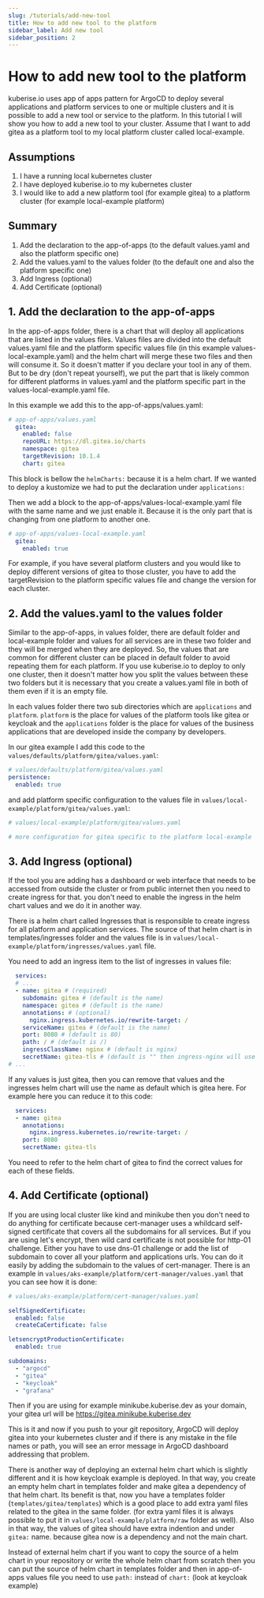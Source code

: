 ```yaml
---
slug: /tutorials/add-new-tool
title: How to add new tool to the platform
sidebar_label: Add new tool
sidebar_position: 2
---
```

# How to add new tool to the platform

kuberise.io uses app of apps pattern for ArgoCD to deploy several applications and platform services to one or multiple clusters and it is possible to add a new tool or service to the platform. In this tutorial I will show you how to add a new tool to your cluster. Assume that I want to add gitea as a platform tool to my local platform cluster called local-example.

## Assumptions

1. I have a running local kubernetes cluster
2. I have deployed kuberise.io to my kubernetes cluster
3. I would like to add a new platform tool (for example gitea) to a platform cluster (for example local-example platform)

## Summary

1. Add the declaration to the app-of-apps (to the default values.yaml and also the platform specific one)
2. Add the values.yaml to the values folder (to the default one and also the platform specific one)
3. Add Ingress (optional)
4. Add Certificate (optional)

## 1. Add the declaration to the app-of-apps

In the app-of-apps folder, there is a chart that will deploy all applications that are listed in the values files. Values files are divided into the default values.yaml file and the platform specific values file (in this example values-local-example.yaml) and the helm chart will merge these two files and then will consume it. So it doesn't matter if you declare your tool in any of them. But to be dry (don't repeat yourself), we put the part that is likely common for different platforms in values.yaml and the platform specific part in the values-local-example.yaml file.

In this example we add this to the app-of-apps/values.yaml:

```yaml
# app-of-apps/values.yaml
  gitea:
    enabled: false
    repoURL: https://dl.gitea.io/charts
    namespace: gitea
    targetRevision: 10.1.4
    chart: gitea
```

This block is bellow the `helmCharts:` because it is a helm chart. If we wanted to deploy a kustomize we had to put the declaration under `applications:`

Then we add a block to the app-of-apps/values-local-example.yaml file with the same name and we just enable it. Because it is the only part that is changing from one platform to another one.

```yaml
# app-of-apps/values-local-example.yaml
  gitea:
    enabled: true
```

For example, if you have several platform clusters and you would like to deploy different versions of gitea to those cluster, you have to add the targetRevision to the platform specific values file and change the version for each cluster.

## 2. Add the values.yaml to the values folder

Similar to the app-of-apps, in values folder, there are default folder and local-example folder and values for all services are in these two folder and they will be merged when they are deployed. So, the values that are common for different cluster can be placed in default folder to avoid repeating them for each platform. If you use kuberise.io to deploy to only one cluster, then it doesn't matter how you split the values between these two folders but it is necessary that you create a values.yaml file in both of them even if it is an empty file.

In each values folder there two sub directories which are `applications` and `platform`. `platform` is the place for values of the platform tools like gitea or keycloak and the `applications` folder is the place for values of the business applications that are developed inside the company by developers.

In our gitea example I add this code to the `values/defaults/platform/gitea/values.yaml`:

```yaml
# values/defaults/platform/gitea/values.yaml
persistence:
  enabled: true
```

and add platform specific configuration to the values file in `values/local-example/platform/gitea/values.yaml`:

```yaml
# values/local-example/platform/gitea/values.yaml

# more configuration for gitea specific to the platform local-example

```

## 3. Add Ingress (optional)

If the tool you are adding has a dashboard or web interface that needs to be accessed from outside the cluster or from public internet then you need to create ingress for that. you don't need to enable the ingress in the helm chart values and we do it in another way.

There is a helm chart called Ingresses that is responsible to create ingress for all platform and application services. The source of that helm chart is in templates/ingresses folder and the values file is in `values/local-example/platform/ingresses/values.yaml` file.

You need to add an ingress item to the list of ingresses in values file:

```yaml
  services:
  # ...
  - name: gitea # (required)
    subdomain: gitea # (default is the name)
    namespace: gitea # (default is the name)
    annotations: # (optional)
      nginx.ingress.kubernetes.io/rewrite-target: /
    serviceName: gitea # (default is the name)
    port: 8080 # (default is 80)
    path: / # (default is /)
    ingressClassName: nginx # (default is nginx)
    secretName: gitea-tls # (default is "" then ingress-nginx will use the default certificate)
# ...
```

If any values is just gitea, then you can remove that values and the ingresses helm chart will use the name as default which is gitea here. For example here you can reduce it to this code:

```yaml
  services:
  - name: gitea
    annotations:
      nginx.ingress.kubernetes.io/rewrite-target: /
    port: 8080
    secretName: gitea-tls
```
You need to refer to the helm chart of gitea to find the correct values for each of these fields.

## 4. Add Certificate (optional)

If you are using local cluster like kind and minikube then you don't need to do anything for certificate because cert-manager uses a whildcard self-signed certificate that covers all the subdomains for all services. But if you are using let's encrypt, then wild card certificate is not possible for http-01 challenge. Either you have to use dns-01 challenge or add the list of subdomain to cover all your platform and applications urls. You can do it easily by adding the subdomain to the values of cert-manager. There is an example in `values/aks-example/platform/cert-manager/values.yaml` that you can see how it is done:

```yaml
# values/aks-example/platform/cert-manager/values.yaml

selfSignedCertificate:
  enabled: false
  createCaCertificate: false

letsencryptProductionCertificate:
  enabled: true

subdomains:
  - "argocd"
  - "gitea"
  - "keycloak"
  - "grafana"
```

Then if you are using for example minikube.kuberise.dev as your domain, your gitea url will be https://gitea.minikube.kuberise.dev

This is it and now if you push to your git repository, ArgoCD will deploy gitea into your kubernetes cluster and if there is any mistake in the file names or path, you will see an error message in ArgoCD dashboard addressing that problem.

There is another way of deploying an external helm chart which is slightly different and it is how keycloak example is deployed. In that way, you create an empty helm chart in templates folder and make gitea a dependency of that helm chart. Its benefit is that, now you have a templates folder (`templates/gitea/templates`) which is a good place to add extra yaml files related to the gitea in the same folder. (for extra yaml files it is always possible to put it in `values/local-example/platform/raw` folder as well). Also in that way, the values of gitea should have extra indention and under `gitea:` name. because gitea now is a dependency and not the main chart.

Instead of external helm chart if you want to copy the source of a helm chart in your repository or write the whole helm chart from scratch then you can put the source of helm chart in templates folder and then in app-of-apps values file you need to use `path:` instead of `chart:` (look at keycloak example)
